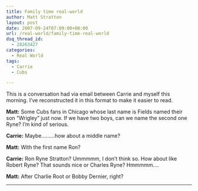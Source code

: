 ```yaml
---
title: Family time real-world
author: Matt Stratton
layout: post
date: 2007-09-24T07:09:00+00:00
url: /real-world/family-time-real-world
dsq_thread_id:
  - 28263427
categories:
  - Real World
tags:
  - Carrie
  - Cubs

---
```

This is a conversation had via email between Carrie and myself this morning. I&#8217;ve reconstructed it in this format to make it easier to read.

**Matt:** Some Cubs fans in Chicago whose last name is Fields named their son &#8220;Wrigley&#8221; just now. If we have two boys, can we name the second one Ryne? I&#8217;m kind of serious.
  
**Carrie:** Maybe&#8230;&#8230;&#8230;how about a middle name?
  
**Matt:** With the first name Ron?
  
**Carrie:** Ron Ryne Stratton? Ummmmm, I don&#8217;t think so. How about like Robert Ryne? That sounds nice or Charles Ryne? Hmmmmm&#8230;.
  
**Matt:** After Charlie Root or Bobby Dernier, right?
  
****